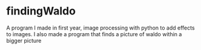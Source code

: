 # findingWaldo
A program I made in first year, image processing with python to add effects to images.
I also made a program that finds a picture of waldo within a bigger picture
